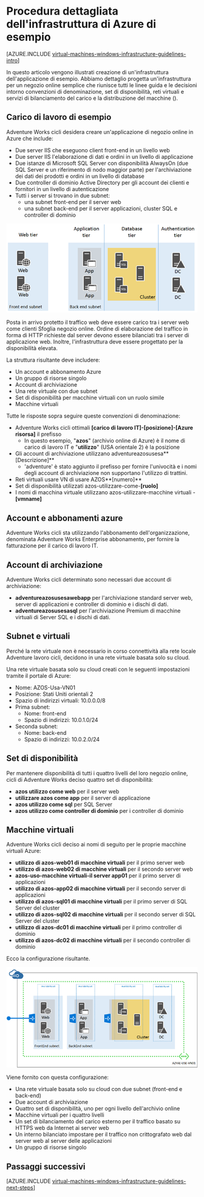 <properties
    pageTitle="Procedura dettagliata dell'infrastruttura di esempio | Microsoft Azure"
    description="Informazioni sulle linee guida di progettazione e implementazione fondamentali per la distribuzione di un'infrastruttura di esempio in Azure."
    documentationCenter=""
    services="virtual-machines-windows"
    authors="iainfoulds"
    manager="timlt"
    editor=""
    tags="azure-resource-manager"/>

<tags
    ms.service="virtual-machines-windows"
    ms.workload="infrastructure-services"
    ms.tgt_pltfrm="vm-windows"
    ms.devlang="na"
    ms.topic="article"
    ms.date="09/08/2016"
    ms.author="iainfou"/>

# <a name="example-azure-infrastructure-walkthrough"></a>Procedura dettagliata dell'infrastruttura di Azure di esempio

[AZURE.INCLUDE [virtual-machines-windows-infrastructure-guidelines-intro](../../includes/virtual-machines-windows-infrastructure-guidelines-intro.md)] 

In questo articolo vengono illustrati creazione di un'infrastruttura dell'applicazione di esempio. Abbiamo dettaglio progetta un'infrastruttura per un negozio online semplice che riunisce tutti le linee guida e le decisioni intorno convenzioni di denominazione, set di disponibilità, reti virtuali e servizi di bilanciamento del carico e la distribuzione del macchine ().


## <a name="example-workload"></a>Carico di lavoro di esempio

Adventure Works cicli desidera creare un'applicazione di negozio online in Azure che include:

- Due server IIS che eseguono client front-end in un livello web
- Due server IIS l'elaborazione di dati e ordini in un livello di applicazione
- Due istanze di Microsoft SQL Server con disponibilità AlwaysOn (due SQL Server e un riferimento di nodo maggior parte) per l'archiviazione dei dati dei prodotti e ordini in un livello di database
- Due controller di dominio Active Directory per gli account dei clienti e fornitori in un livello di autenticazione
- Tutti i server si trovano in due subnet:
    - una subnet front-end per il server web 
    - una subnet back-end per il server applicazioni, cluster SQL e controller di dominio

![Diagramma di diversi livelli per infrastruttura delle applicazioni](./media/virtual-machines-common-infrastructure-service-guidelines/example-tiers.png)

Posta in arrivo protetto il traffico web deve essere carico tra i server web come clienti Sfoglia negozio online. Ordine di elaborazione del traffico in forma di HTTP richieste dal server devono essere bilanciati tra i server di applicazione web. Inoltre, l'infrastruttura deve essere progettato per la disponibilità elevata.

La struttura risultante deve includere:

- Un account e abbonamento Azure
- Un gruppo di risorse singolo
- Account di archiviazione
- Una rete virtuale con due subnet
- Set di disponibilità per macchine virtuali con un ruolo simile
- Macchine virtuali

Tutte le risposte sopra seguire queste convenzioni di denominazione:

- Adventure Works cicli ottimali **[carico di lavoro IT]-[posizione]-[Azure risorsa]** il prefisso
    - In questo esempio, "**azos**" (archivio online di Azure) è il nome di carico di lavoro IT e "**utilizzo**" (USA orientale 2) è la posizione
- Gli account di archiviazione utilizzano adventureazosusesa**[Descrizione]**
    - 'adventure' è stato aggiunto il prefisso per fornire l'univocità e i nomi degli account di archiviazione non supportano l'utilizzo di trattini.
- Reti virtuali usare VN di usare AZOS**[numero]**
- Set di disponibilità utilizzati azos-utilizzare-come-**[ruolo]**
- I nomi di macchina virtuale utilizzano azos-utilizzare-macchine virtuali -**[vmname]**


## <a name="azure-subscriptions-and-accounts"></a>Account e abbonamenti azure

Adventure Works cicli sta utilizzando l'abbonamento dell'organizzazione, denominata Adventure Works Enterprise abbonamento, per fornire la fatturazione per il carico di lavoro IT.


## <a name="storage-accounts"></a>Account di archiviazione

Adventure Works cicli determinato sono necessari due account di archiviazione:

- **adventureazosusesawebapp** per l'archiviazione standard server web, server di applicazioni e controller di dominio e i dischi di dati.
- **adventureazosusesasql** per l'archiviazione Premium di macchine virtuali di Server SQL e i dischi di dati.


## <a name="virtual-network-and-subnets"></a>Subnet e virtuali

Perché la rete virtuale non è necessario in corso connettività alla rete locale Adventure lavoro cicli, decidono in una rete virtuale basata solo su cloud.

Una rete virtuale basata solo su cloud creati con le seguenti impostazioni tramite il portale di Azure:

- Nome: AZOS-Usa-VN01
- Posizione: Stati Uniti orientali 2
- Spazio di indirizzi virtuali: 10.0.0.0/8
- Prima subnet:
    - Nome: front-end
    - Spazio di indirizzi: 10.0.1.0/24
- Seconda subnet:
    - Nome: back-end
    - Spazio di indirizzi: 10.0.2.0/24


## <a name="availability-sets"></a>Set di disponibilità

Per mantenere disponibilità di tutti i quattro livelli del loro negozio online, cicli di Adventure Works deciso quattro set di disponibilità:

- **azos utilizzo come web** per il server web
- **utilizzare azos come app** per il server di applicazione
- **azos utilizzo come sql** per SQL Server
- **azos utilizzo come controller di dominio** per i controller di dominio


## <a name="virtual-machines"></a>Macchine virtuali

Adventure Works cicli deciso ai nomi di seguito per le proprie macchine virtuali Azure:

- **utilizzo di azos-web01 di macchine virtuali** per il primo server web
- **utilizzo di azos-web02 di macchine virtuali** per il secondo server web
- **azos-uso-macchine virtuali-il server app01** per il primo server di applicazioni
- **utilizzo di azos-app02 di macchine virtuali** per il secondo server di applicazioni
- **utilizzo di azos-sql01 di macchine virtuali** per il primo server di SQL Server del cluster
- **utilizzo di azos-sql02 di macchine virtuali** per il secondo server di SQL Server del cluster
- **utilizzo di azos-dc01 di macchine virtuali** per il primo controller di dominio
- **utilizzo di azos-dc02 di macchine virtuali** per il secondo controller di dominio

Ecco la configurazione risultante.

![Infrastruttura di applicazione finale distribuita in Azure](./media/virtual-machines-common-infrastructure-service-guidelines/example-config.png)

Viene fornito con questa configurazione:

- Una rete virtuale basata solo su cloud con due subnet (front-end e back-end)
- Due account di archiviazione
- Quattro set di disponibilità, uno per ogni livello dell'archivio online
- Macchine virtuali per i quattro livelli
- Un set di bilanciamento del carico esterno per il traffico basato su HTTPS web da Internet ai server web
- Un interno bilanciato impostare per il traffico non crittografato web dal server web al server delle applicazioni
- Un gruppo di risorse singolo


## <a name="next-steps"></a>Passaggi successivi

[AZURE.INCLUDE [virtual-machines-windows-infrastructure-guidelines-next-steps](../../includes/virtual-machines-windows-infrastructure-guidelines-next-steps.md)] 